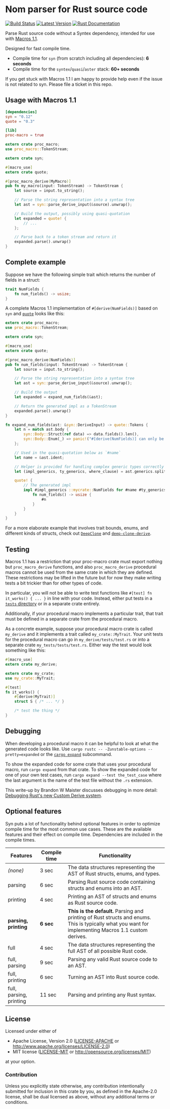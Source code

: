 Nom parser for Rust source code
===============================

[![Build Status](https://api.travis-ci.org/dtolnay/syn.svg?branch=master)](https://travis-ci.org/dtolnay/syn)
[![Latest Version](https://img.shields.io/crates/v/syn.svg)](https://crates.io/crates/syn)
[![Rust Documentation](https://img.shields.io/badge/api-rustdoc-blue.svg)](https://dtolnay.github.io/syn/syn/)

Parse Rust source code without a Syntex dependency, intended for use with
[Macros 1.1](https://github.com/rust-lang/rfcs/blob/master/text/1681-macros-1.1.md).

Designed for fast compile time.

- Compile time for `syn` (from scratch including all dependencies): **6 seconds**
- Compile time for the `syntex`/`quasi`/`aster` stack: **60+ seconds**

If you get stuck with Macros 1.1 I am happy to provide help even if the issue is
not related to syn. Please file a ticket in this repo.

## Usage with Macros 1.1

```toml
[dependencies]
syn = "0.12"
quote = "0.3"

[lib]
proc-macro = true
```

```rust
extern crate proc_macro;
use proc_macro::TokenStream;

extern crate syn;

#[macro_use]
extern crate quote;

#[proc_macro_derive(MyMacro)]
pub fn my_macro(input: TokenStream) -> TokenStream {
    let source = input.to_string();

    // Parse the string representation into a syntax tree
    let ast = syn::parse_derive_input(&source).unwrap();

    // Build the output, possibly using quasi-quotation
    let expanded = quote! {
        // ...
    };

    // Parse back to a token stream and return it
    expanded.parse().unwrap()
}
```

## Complete example

Suppose we have the following simple trait which returns the number of fields in
a struct:

```rust
trait NumFields {
    fn num_fields() -> usize;
}
```

A complete Macros 1.1 implementation of `#[derive(NumFields)]` based on `syn`
and [`quote`](https://github.com/dtolnay/quote) looks like this:

```rust
extern crate proc_macro;
use proc_macro::TokenStream;

extern crate syn;

#[macro_use]
extern crate quote;

#[proc_macro_derive(NumFields)]
pub fn num_fields(input: TokenStream) -> TokenStream {
    let source = input.to_string();

    // Parse the string representation into a syntax tree
    let ast = syn::parse_derive_input(&source).unwrap();

    // Build the output
    let expanded = expand_num_fields(&ast);

    // Return the generated impl as a TokenStream
    expanded.parse().unwrap()
}

fn expand_num_fields(ast: &syn::DeriveInput) -> quote::Tokens {
    let n = match ast.body {
        syn::Body::Struct(ref data) => data.fields().len(),
        syn::Body::Enum(_) => panic!("#[derive(NumFields)] can only be used with structs"),
    };

    // Used in the quasi-quotation below as `#name`
    let name = &ast.ident;

    // Helper is provided for handling complex generic types correctly and effortlessly
    let (impl_generics, ty_generics, where_clause) = ast.generics.split_for_impl();

    quote! {
        // The generated impl
        impl #impl_generics ::mycrate::NumFields for #name #ty_generics #where_clause {
            fn num_fields() -> usize {
                #n
            }
        }
    }
}
```

For a more elaborate example that involves trait bounds, enums, and different
kinds of structs, check out [`DeepClone`] and [`deep-clone-derive`].

[`DeepClone`]: https://github.com/asajeffrey/deep-clone
[`deep-clone-derive`]: https://github.com/asajeffrey/deep-clone/blob/master/deep-clone-derive/lib.rs

## Testing

Macros 1.1 has a restriction that your proc-macro crate must export nothing but
`proc_macro_derive` functions, and also `proc_macro_derive` procedural macros
cannot be used from the same crate in which they are defined. These restrictions
may be lifted in the future but for now they make writing tests a bit trickier
than for other types of code.

In particular, you will not be able to write test functions like `#[test] fn
it_works() { ... }` in line with your code. Instead, either put tests in a
[`tests` directory](https://doc.rust-lang.org/book/testing.html#the-tests-directory)
or in a separate crate entirely.

Additionally, if your procedural macro implements a particular trait, that trait
must be defined in a separate crate from the procedural macro.

As a concrete example, suppose your procedural macro crate is called `my_derive`
and it implements a trait called `my_crate::MyTrait`. Your unit tests for the
procedural macro can go in `my_derive/tests/test.rs` or into a separate crate
`my_tests/tests/test.rs`. Either way the test would look something like this:

```rust
#[macro_use]
extern crate my_derive;

extern crate my_crate;
use my_crate::MyTrait;

#[test]
fn it_works() {
    #[derive(MyTrait)]
    struct S { /* ... */ }

    /* test the thing */
}
```

## Debugging

When developing a procedural macro it can be helpful to look at what the
generated code looks like. Use `cargo rustc -- -Zunstable-options
--pretty=expanded` or the
[`cargo expand`](https://github.com/dtolnay/cargo-expand) subcommand.

To show the expanded code for some crate that uses your procedural macro, run
`cargo expand` from that crate. To show the expanded code for one of your own
test cases, run `cargo expand --test the_test_case` where the last argument is
the name of the test file without the `.rs` extension.

This write-up by Brandon W Maister discusses debugging in more detail:
[Debugging Rust's new Custom Derive
system](https://quodlibetor.github.io/posts/debugging-rusts-new-custom-derive-system/).

## Optional features

Syn puts a lot of functionality behind optional features in order to optimize
compile time for the most common use cases. These are the available features and
their effect on compile time. Dependencies are included in the compile times.

Features | Compile time | Functionality
--- | --- | ---
*(none)* | 3 sec | The data structures representing the AST of Rust structs, enums, and types.
parsing | 6 sec | Parsing Rust source code containing structs and enums into an AST.
printing | 4 sec | Printing an AST of structs and enums as Rust source code.
**parsing, printing** | **6 sec** | **This is the default.** Parsing and printing of Rust structs and enums. This is typically what you want for implementing Macros 1.1 custom derives.
full | 4 sec | The data structures representing the full AST of all possible Rust code.
full, parsing | 9 sec | Parsing any valid Rust source code to an AST.
full, printing | 6 sec | Turning an AST into Rust source code.
full, parsing, printing | 11 sec | Parsing and printing any Rust syntax.

## License

Licensed under either of

 * Apache License, Version 2.0 ([LICENSE-APACHE](LICENSE-APACHE) or http://www.apache.org/licenses/LICENSE-2.0)
 * MIT license ([LICENSE-MIT](LICENSE-MIT) or http://opensource.org/licenses/MIT)

at your option.

### Contribution

Unless you explicitly state otherwise, any contribution intentionally submitted
for inclusion in this crate by you, as defined in the Apache-2.0 license, shall
be dual licensed as above, without any additional terms or conditions.
